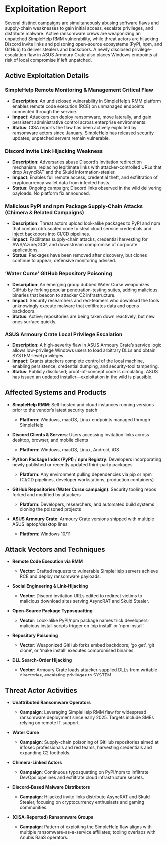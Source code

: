 # Exploitation Report

Several distinct campaigns are simultaneously abusing software flaws and supply-chain weaknesses to gain initial access, escalate privileges, and distribute malware. Active ransomware crews are weaponizing an unpatched SimpleHelp RMM vulnerability, while threat actors are hijacking Discord invite links and poisoning open-source ecosystems (PyPI, npm, and GitHub) to deliver stealers and backdoors. A newly disclosed privilege-escalation flaw in ASUS Armoury Crate also places Windows endpoints at risk of local compromise if left unpatched.

## Active Exploitation Details

### SimpleHelp Remote Monitoring & Management Critical Flaw  
- **Description**: An undisclosed vulnerability in SimpleHelp’s RMM platform enables remote code execution (RCE) on unmanaged endpoints connected through the service.  
- **Impact**: Attackers can deploy ransomware, move laterally, and gain persistent administrative control across enterprise environments.  
- **Status**: CISA reports the flaw has been actively exploited by ransomware actors since January. SimpleHelp has released security updates; unpatched servers remain vulnerable.  

### Discord Invite Link Hijacking Weakness  
- **Description**: Adversaries abuse Discord’s invitation redirection mechanism, replacing legitimate links with attacker-controlled URLs that drop AsyncRAT and the Skuld information-stealer.  
- **Impact**: Enables full remote access, credential theft, and exfiltration of cryptocurrency wallet data from infected hosts.  
- **Status**: Ongoing campaign; Discord links observed in the wild delivering payloads. No platform fix announced.  

### Malicious PyPI and npm Package Supply-Chain Attacks (Chimera & Related Campaigns)  
- **Description**: Threat actors upload look-alike packages to PyPI and npm that contain obfuscated code to steal cloud service credentials and inject backdoors into CI/CD pipelines.  
- **Impact**: Facilitates supply-chain attacks, credential harvesting for AWS/Azure/GCP, and downstream compromise of corporate applications.  
- **Status**: Packages have been removed after discovery, but clones continue to appear; defensive monitoring advised.  

### ‘Water Curse’ GitHub Repository Poisoning  
- **Description**: An emerging group dubbed Water Curse weaponizes GitHub by forking popular penetration-testing suites, adding malicious binaries that beacon to attacker C2 infrastructure.  
- **Impact**: Security researchers and red-teamers who download the tools unknowingly execute malware that exfiltrates data and opens backdoors.  
- **Status**: Active; repositories are being taken down reactively, but new ones surface quickly.  

### ASUS Armoury Crate Local Privilege Escalation  
- **Description**: A high-severity flaw in ASUS Armoury Crate’s service logic allows low-privilege Windows users to load arbitrary DLLs and obtain SYSTEM-level privileges.  
- **Impact**: Grants attackers complete control of the local machine, enabling persistence, credential dumping, and security-tool tampering.  
- **Status**: Publicly disclosed; proof-of-concept code is circulating. ASUS has issued an updated installer—exploitation in the wild is plausible.  

## Affected Systems and Products

- **SimpleHelp RMM**: Self-hosted and cloud instances running versions prior to the vendor’s latest security patch  
  - **Platform**: Windows, macOS, Linux endpoints managed through SimpleHelp  

- **Discord Clients & Servers**: Users accessing invitation links across desktop, browser, and mobile clients  
  - **Platform**: Windows, macOS, Linux, Android, iOS  

- **Python Package Index (PyPI)** / **npm Registry**: Developers incorporating newly published or recently updated third-party packages  
  - **Platform**: Any environment pulling dependencies via pip or npm (CI/CD pipelines, developer workstations, production containers)  

- **GitHub Repositories (Water Curse campaign)**: Security tooling repos forked and modified by attackers  
  - **Platform**: Developers, researchers, and automated build systems cloning the poisoned projects  

- **ASUS Armoury Crate**: Armoury Crate versions shipped with multiple ASUS laptop/desktop lines  
  - **Platform**: Windows 10/11  

## Attack Vectors and Techniques

- **Remote Code Execution via RMM**  
  - **Vector**: Crafted requests to vulnerable SimpleHelp servers achieve RCE and deploy ransomware payloads.  

- **Social Engineering & Link-Hijacking**  
  - **Vector**: Discord invitation URLs edited to redirect victims to malicious download sites serving AsyncRAT and Skuld Stealer.  

- **Open-Source Package Typosquatting**  
  - **Vector**: Look-alike PyPI/npm package names trick developers; malicious install scripts trigger on ‘pip install’ or ‘npm install’.  

- **Repository Poisoning**  
  - **Vector**: Weaponized GitHub forks embed backdoors; ‘go get’, ‘git clone’, or ‘make install’ executes compromised binaries.  

- **DLL Search-Order Hijacking**  
  - **Vector**: Armoury Crate loads attacker-supplied DLLs from writable directories, escalating privileges to SYSTEM.  

## Threat Actor Activities

- **Unattributed Ransomware Operators**  
  - **Campaign**: Leveraging SimpleHelp RMM flaw for widespread ransomware deployment since early 2025. Targets include SMEs relying on remote IT support.  

- **Water Curse**  
  - **Campaign**: Supply-chain poisoning of GitHub repositories aimed at infosec professionals and red teams, harvesting credentials and expanding C2 footholds.  

- **Chimera-Linked Actors**  
  - **Campaign**: Continuous typosquatting on PyPI/npm to infiltrate DevOps pipelines and exfiltrate cloud infrastructure secrets.  

- **Discord-Based Malware Distributors**  
  - **Campaign**: Hijacked invite links distribute AsyncRAT and Skuld Stealer, focusing on cryptocurrency enthusiasts and gaming communities.  

- **(CISA-Reported) Ransomware Groups**  
  - **Campaign**: Pattern of exploiting the SimpleHelp flaw aligns with multiple ransomware-as-a-service affiliates; tooling overlaps with Anubis RaaS operators.
